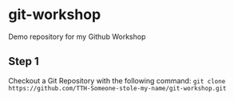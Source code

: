 # git-workshop
Demo repository for my Github Workshop

## Step 1
Checkout a Git Repository with the following command: 
`git clone https://github.com/TTH-Someone-stole-my-name/git-workshop.git`
